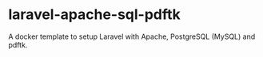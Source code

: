 # laravel-apache-sql-pdftk
A docker template to setup Laravel with Apache, PostgreSQL (MySQL) and pdftk.
